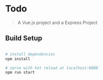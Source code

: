 # Todo

> A Vue.js project and a Express Project

## Build Setup

```bash

# install dependencies
npm install

# serve with hot reload at localhost:8080
npm run start

```
